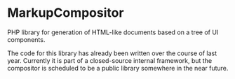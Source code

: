 # MarkupCompositor
PHP library for generation of HTML-like documents based on a tree of UI components.

The code for this library has already been written over the course of last year. Currently it is part of a closed-source internal framework, but the compositor is scheduled to be a public library somewhere in the near future.
